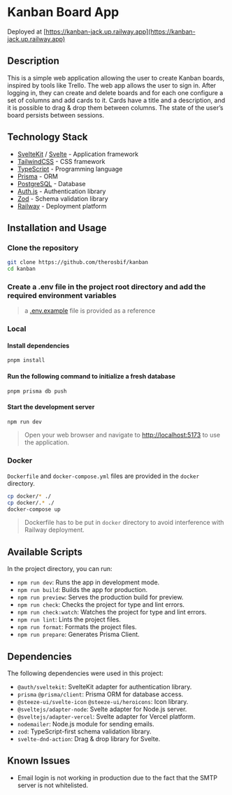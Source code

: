 # Kanban Board App

Deployed at [https://kanban-jack.up.railway.app](https://kanban-jack.up.railway.app)

## Description

This is a simple web application allowing the user to create Kanban boards, inspired by tools like Trello. The web app allows the user to sign in. After logging in, they can create and delete boards and for each one configure a set of columns and add cards to it. Cards have a title and a description, and it is possible to drag & drop them between columns. The state of the user’s board persists between sessions.

## Technology Stack

- [SvelteKit](https://kit.svelte.dev/) / [Svelte](https://svelte.dev/) - Application framework
- [TailwindCSS](https://tailwindcss.com/) - CSS framework
- [TypeScript](https://www.typescriptlang.org/) - Programming language
- [Prisma](https://www.prisma.io/) - ORM
- [PostgreSQL](https://www.postgresql.org/) - Database
- [Auth.js](https://authjs.dev/) - Authentication library
- [Zod](https://zod.dev) - Schema validation library
- [Railway](https://railway.app/) - Deployment platform

## Installation and Usage

### Clone the repository

```bash
git clone https://github.com/therosbif/kanban
cd kanban
```

### Create a .env file in the project root directory and add the required environment variables

> a [.env.example](./.env.example) file is provided as a reference

### Local

#### Install dependencies

```bash
pnpm install
```

#### Run the following command to initialize a fresh database

```bash
pnpm prisma db push
```

#### Start the development server

```bash
npm run dev
```

> Open your web browser and navigate to [http://localhost:5173](http://localhost:5173) to use the application.

### Docker

`Dockerfile` and `docker-compose.yml` files are provided in the `docker` directory.

```bash
cp docker/* ./
cp docker/.* ./
docker-compose up
```

> Dockerfile has to be put in `docker` directory to avoid interference with Railway deployment.

## Available Scripts

In the project directory, you can run:

- `npm run dev`: Runs the app in development mode.
- `npm run build`: Builds the app for production.
- `npm run preview`: Serves the production build for preview.
- `npm run check`: Checks the project for type and lint errors.
- `npm run check:watch`: Watches the project for type and lint errors.
- `npm run lint`: Lints the project files.
- `npm run format`: Formats the project files.
- `npm run prepare`: Generates Prisma Client.

## Dependencies

The following dependencies were used in this project:

- `@auth/sveltekit`: SvelteKit adapter for authentication library.
- `prisma` `@prisma/client`: Prisma ORM for database access.
- `@steeze-ui/svelte-icon` `@steeze-ui/heroicons`: Icon library.
- `@sveltejs/adapter-node`: Svelte adapter for Node.js server.
- `@sveltejs/adapter-vercel`: Svelte adapter for Vercel platform.
- `nodemailer`: Node.js module for sending emails.
- `zod`: TypeScript-first schema validation library.
- `svelte-dnd-action`: Drag & drop library for Svelte.

## Known Issues

- Email login is not working in production due to the fact that the SMTP server is not whitelisted.
